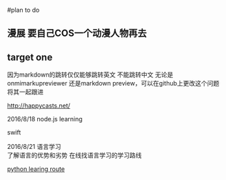 #plan to do


## 漫展 要自己COS一个动漫人物再去

## target one
因为markdown的跳转仅仅能够跳转英文  不能跳转中文  无论是onmimarkupreviewer 还是markdown preview，可以在github上更改这个问题将其一起跟进



http://happycasts.net/


2016/8/18
node.js learning

swift

2016/8/21
语言学习  
  了解语言的优势和劣势
  在线找语言学习的学习路线

  [python learing route](http://www.tuicool.com/articles/QBZzquY) 
